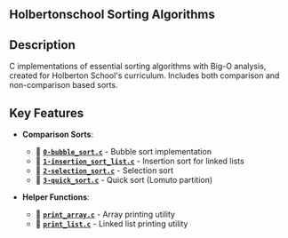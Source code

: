 ## Holbertonschool Sorting Algorithms

## Description
C implementations of essential sorting algorithms with Big-O analysis, created for Holberton School's curriculum. Includes both comparison and non-comparison based sorts.

## Key Features
- **Comparison Sorts**:
  - 📄 [**`0-bubble_sort.c`**](0-bubble_sort.c) - Bubble sort implementation
  - 📄 [**`1-insertion_sort_list.c`**](1-insertion_sort_list.c) - Insertion sort for linked lists
  - 📄 [**`2-selection_sort.c`**](2-selection_sort.c) - Selection sort
  - 📄 [**`3-quick_sort.c`**](3-quick_sort.c) - Quick sort (Lomuto partition)



- **Helper Functions**:
  - 📄 [**`print_array.c`**](print_array.c) - Array printing utility
  - 📄 [**`print_list.c`**](print_list.c) - Linked list printing utility



